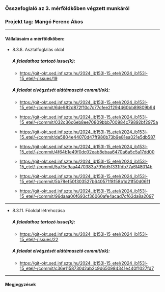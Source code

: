 ### Összefoglaló az 3. mérföldkőben végzett munkáról

### Projekt tag: Mangó Ferenc Ákos

___

#### Vállalásaim a mérföldkőben: 

 - 8.3.8. Asztalfoglalás oldal

    ##### A feladathoz tartozó issue(k):

     - https://git-okt.sed.inf.szte.hu/2024_ib153l-15_etel/2024_ib153l-15_etel/-/issues/19

    ##### A feladat elvégzését alátámasztó commit(ok):

    - https://git-okt.sed.inf.szte.hu/2024_ib153l-15_etel/2024_ib153l-15_etel/-/commit/6de982d872f10c7c77cfee21294460bb89809b94

    - https://git-okt.sed.inf.szte.hu/2024_ib153l-15_etel/2024_ib153l-15_etel/-/commit/032c36c6eb8ee70809bbb700984c79892bf2975a

    - https://git-okt.sed.inf.szte.hu/2024_ib153l-15_etel/2024_ib153l-15_etel/-/commit/de5804e44070d47ff980b73b9e81ea021e5db587

    - https://git-okt.sed.inf.szte.hu/2024_ib153l-15_etel/2024_ib153l-15_etel/-/commit/4f64b1e49f0dc02eab8ebaa6470a6a5c5a17dd00

    - https://git-okt.sed.inf.szte.hu/2024_ib153l-15_etel/2024_ib153l-15_etel/-/commit/5a75e9aa4470383a791dd5f331fdb77a6f48014b

    - https://git-okt.sed.inf.szte.hu/2024_ib153l-15_etel/2024_ib153l-15_etel/-/commit/5b78ef50f303527b640571f8158b1d21f50d0611

    - https://git-okt.sed.inf.szte.hu/2024_ib153l-15_etel/2024_ib153l-15_etel/-/commit/96daaa00f693cf36060afe4acad7cf63da8a2097

___

 - 8.3.11. Főoldal létrehozása

     ##### A feladathoz tartozó issue(k):
     - https://git-okt.sed.inf.szte.hu/2024_ib153l-15_etel/2024_ib153l-15_etel/-/issues/22

     ##### A feladat elvégzését alátámasztó commit(ok):
    - https://git-okt.sed.inf.szte.hu/2024_ib153l-15_etel/2024_ib153l-15_etel/-/commit/c36e1158730d2ab2c9d650984341e440f1027fd7

___

#### Megjegyzések


